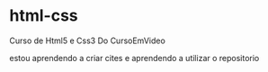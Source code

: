 # html-css
 Curso de Html5 e Css3 Do CursoEmVideo

estou aprendendo a criar cites e aprendendo a utilizar o repositorio